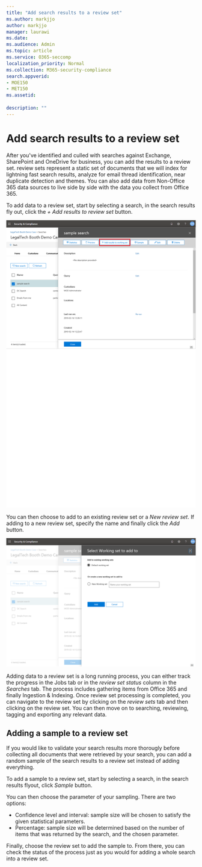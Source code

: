 ```yaml
---
title: "Add search results to a review set"
ms.author: markjjo
author: markjjo
manager: laurawi
ms.date: 
ms.audience: Admin
ms.topic: article
ms.service: O365-seccomp
localization_priority: Normal
ms.collection: M365-security-compliance 
search.appverid: 
- MOE150
- MET150
ms.assetid: 

description: ""
---
```


# Add search results to a review set

After you've identified and culled with searches against Exchange, SharePoint and OneDrive for business, you can add the results to a review set. review sets represent a static set of documents that we will index for lightning fast search results, analyze for email thread identification, near duplicate detection and themes.  You can also add data from Non-Office 365 data sources to live side by side with the data you collect from Office 365.

To add data to a review set, start by selecting a search, in the search results fly out, click the *+ Add results to review set* button.

![Adding data to a review set](../media/c1b4fc00-7a15-4587-b9b0-ce594bb02e4d.png)

You can then choose to add to an existing review set or a *New review set*.  If adding to a new review set, specify the name and finally click the *Add* button.

![Select a review set](../media/e8c6ab51-da8d-4c39-9b21-26bfdf453fb9.png)

Adding data to a review set is a long running process, you can either track the progress in the Jobs tab or in the *review set status* column in the *Searches* tab.  The process includes gathering items from Office 365 and finally Ingestion & Indexing.  Once review set processing is completed, you can navigate to the review set by clicking on the *review sets* tab and then clicking on the review set.  You can then move on to searching, reviewing, tagging and exporting any relevant data.

## Adding a sample to a review set

If you would like to validate your search results more thorougly before collecting all documents that were retrieved by your search, you can add a random sample of the search results to a review set instead of adding everything.

To add a sample to a review set, start by selecting a search, in the search results flyout, click *Sample* button.

You can then choose the parameter of your sampling. There are two options:
- Confidence level and interval: sample size will be chosen to satisfy the given statistical parameters.
- Percentage: sample size will be determined based on the number of items that was returned by the search, and the chosen parameter.

Finally, choose the review set to add the sample to. From there, you can check the status of the process just as you would for adding a whole search into a review set. 